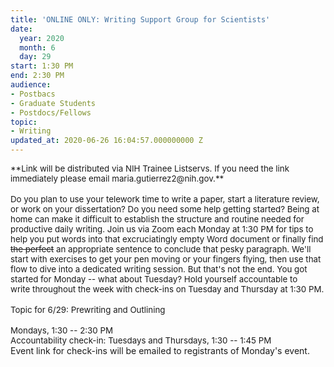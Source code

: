 ```yaml
---
title: 'ONLINE ONLY: Writing Support Group for Scientists'
date:
  year: 2020
  month: 6
  day: 29
start: 1:30 PM
end: 2:30 PM
audience:
- Postbacs
- Graduate Students
- Postdocs/Fellows
topic:
- Writing
updated_at: 2020-06-26 16:04:57.000000000 Z
---
```

<div id="C0105P6EWSC-1585317801.124700-thread-list_1585321035.132900" class="c-virtual_list__item" tabindex="-1" data-qa="virtual-list-item">
<div class="c-message_kit__background c-message_kit__message c-message_kit__thread_message" data-qa="message_container" data-qa-unprocessed="false" data-qa-placeholder="false">
<div class="c-message_kit__hover" data-qa-hover="true">
<div class="c-message_kit__actions c-message_kit__actions--default">
<div class="c-message_kit__gutter">
<div class="c-message_kit__gutter__right" data-qa="message_content">
<div class="c-message_kit__blocks c-message_kit__blocks--rich_text">
<div class="c-message__message_blocks c-message__message_blocks--rich_text">
<div class="p-block_kit_renderer" data-qa="block-kit-renderer">
<div class="p-block_kit_renderer__block_wrapper p-block_kit_renderer__block_wrapper--first">
<div class="p-rich_text_block" dir="auto">
<div class="p-rich_text_section">
<span style="font-size: 10pt;">**Link will be distributed via NIH
Trainee Listservs. If you need the link immediately please email
maria.gutierrez2@nih.gov.**</span>
</div>
<div class="p-rich_text_section">
 
</div>
<div class="p-rich_text_section">
<span style="font-size: 10pt;">Do you plan to use your telework time to
write a paper, start a literature review, or work on your dissertation?
Do you need some help getting started? Being at home can make it
difficult to establish the structure and routine needed for productive
daily writing. Join us via Zoom each Monday at 1:30 PM for tips to help
you put words into that excruciatingly empty Word document or finally
find <s data-stringify-type="strike">the perfect</s>
 an appropriate sentence to conclude that pesky paragraph. We'll start
with exercises to get your pen moving or your fingers flying, then use
that flow to dive into a dedicated writing session. But that's not the
end. You got started for Monday -- what about Tuesday? Hold yourself
accountable to write throughout the week with check-ins on Tuesday and
Thursday at 1:30 PM.</span>
</div>
<div class="p-rich_text_section">
 
</div>
<div class="p-rich_text_section">
<span style="font-size: 10pt;">Topic for 6/29: Prewriting and
Outlining</span>
</div>
<div class="p-rich_text_section">
 
</div>
<div class="p-rich_text_section">
<span style="font-size: 10pt;">Mondays, 1:30 -- 2:30 PM</span>
</div>
<div class="p-rich_text_section">
<span style="font-size: 10pt;">Accountability check-in: Tuesdays and
Thursdays, 1:30 -- 1:45 PM</span>
</div>
</div>
</div>
</div>
</div>
</div>
</div>
</div>
</div>
</div>
</div>
</div>

<div id="C0105P6EWSC-1585317801.124700-thread-list_input" class="c-virtual_list__item" tabindex="-1" data-qa="virtual-list-item">
<div class="p-threads_footer__input_container p-threads_footer__input_container--sticky_composer" data-qa="reply_container">
<div class="p-threads_footer__input p-message_input">
<div class="p-message_input_field c-texty_input--multi_line c-texty_input ql-container c-texty_input--sticky_composer" data-qa="message_input" data-message-input="true" data-channel-id="C0105P6EWSC" data-thread-ts="1585317801.124700" data-thread-key="C0105P6EWSC-1585317801.124700" data-view-context="threads-flexpane" data-min-lines="1" data-max-lines="8" data-buttons="0">
<div id="undefined" class="ql-editor ql-blank" dir="auto" tabindex="0" contenteditable="true" spellcheck="true" data-gramm="false" data-team-id="TV418T6FM" markdown="1">
Event link for check-ins will be emailed to registrants of Monday's
event.  

</div>
</div>
</div>
</div>
</div>
